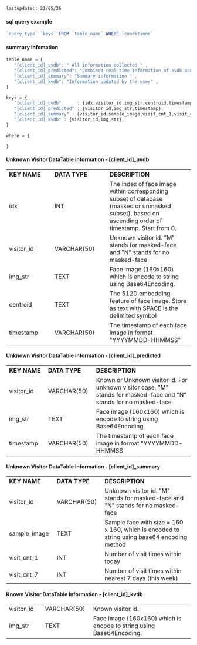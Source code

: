 ```
lastupdate:: 21/05/26

```

#### sql query example
```js
`query_type` `keys` FROM `table_name` WHERE `conditions`
```

#### summary infomation
```js
table_name = {
   "[client_id]_uvdb": " All information collected " ,
   "[client_id]_predicted": "Combined real-time information of kvdb and uvdb  " ,
   "[client_id]_summary": "Summary information " ,
   "[client_id]_kvdb": "Information updated by the user" ,
}

keys = {
   "[client_id]_uvdb"      : {idx,visitor_id,img_str,centroid,timestamp}
   "[client_id]_predicted" : {visitor_id,img_str,timestamp},
   "[client_id]_summary" : {visitor_id,sample_image,visit_cnt_1,visit_cnt_7},
   "[client_id]_kvdb" : {visitor_id,img_str},
}

where = {

}

```
#### Unknown Visitor DataTable information - [client_id]_uvdb
<table style= width="424">
<tr>
<td style="width: 150px;"><strong>KEY NAME</strong></td>
<td style="width: 300px;"><strong>DATA TYPE</strong></td>
<td style="width: 750px;"><strong>DESCRIPTION</strong></td>
</tr>
<tr>
<td style="width: 300px;">idx</td>
<td style="width: 300px;">INT</td>
<td style="width: 750px;">The index of face image within corresponding subset of database (masked or unmasked subset), based on ascending order of timestamp. Start from 0.</td>
</tr>
<tr>
<td style="width: 300px;">visitor_id</td>
<td style="width: 300px;">VARCHAR(50)</td>
<td style="width: 750px;">Unknown visitor id. "M" stands for masked-face and "N" stands for no masked-face</td>
</tr>
<tr>
<td style="width: 300px;">img_str</td>
<td style="width: 300px;">TEXT</td>
<td style="width: 750px;">Face image (160x160) which is encode to string using Base64Encoding.</td>
</tr>
<tr>
<td style="width: 139px;">centroid</td>
<td style="width: 139px;">TEXT</td>
<td style="width: 750px;">The 512D embedding feature of face image. Store as text with SPACE is the delimited symbol</td>
</tr>
<tr>
<td style="width: 139px;">timestamp</td>
<td style="width: 139px;">VARCHAR(50)</td>
<td style="width: 750px;">The timestamp of each face image in format "YYYYMMDD-HHMMSS"</td>
</tr>
</table>

#### Unknown Visitor DataTable information - [client_id]_predicted
<table style= width="424">
<tr>
<td style="width: 139px;"><strong>KEY NAME</strong></td>
<td style="width: 139px;"><strong>DATA TYPE</strong></td>
<td style="width: 750px;"><strong>DESCRIPTION</strong></td>
</tr>
<tr>
<td style="width: 139px;">visitor_id</td>
<td style="width: 139px;">VARCHAR(50)</td>
<td style="width: 750px;">Known or Unknown visitor id. For unknown visitor case, "M" stands for masked-face and "N" stands for no masked-face</td>
</tr>
<tr>
<td style="width: 139px;">img_str</td>
<td style="width: 139px;">TEXT</td>
<td style="width: 750px;">Face image (160x160) which is encode to string using Base64Encoding.</td>
</tr>
<tr>
<td style="width: 139px;">timestamp</td>
<td style="width: 139px;">VARCHAR(50)</td>
<td style="width: 750px;">The timestamp of each face image in format "YYYYMMDD-HHMMSS</td>
</tr>
</table>

#### Unknown Visitor DataTable information - [client_id]_summary
<table style= width="424">
<tr>
<td style="width: 139px;"><strong>KEY NAME</strong></td>
<td style="width: 139px;"><strong>DATA TYPE</strong></td>
<td style="width: 750px;"><strong>DESCRIPTION</strong></td>
</tr>
<tr>
<td style="width: 139px;">visitor_id</td>
<td style="width: 139px;">VARCHAR(50)</td>
<td style="width: 750px;">Unknown visitor id. "M" stands for masked-face and "N" stands for no masked-face</td>
</tr>
<tr>
<td style="width: 139px;">sample_image</td>
<td style="width: 139px;">TEXT</td>
<td style="width: 750px;">Sample face with size = 160 x 160, which is encoded to string using base64 encoding method</td>
</tr>
<tr>
<td style="width: 139px;">visit_cnt_1</td>
<td style="width: 139px;">INT</td>
<td style="width: 750px;">Number of visit times within today</td>
</tr>
<tr>
<td style="width: 139px;">visit_cnt_7</td>
<td style="width: 139px;">INT</td>
<td style="width: 750px;">Number of visit times within nearest 7 days (this week)</td>
</tr>
</table>

#### Known Visitor DataTable Information - [client_id]_kvdb
<table style= width="424">
<tr>
<td style="width: 139px;">visitor_id</td>
<td style="width: 139px;">VARCHAR(50)</td>
<td style="width: 750px;">Known visitor id.</td>
</tr>
<tr>
<td style="width: 139px;">img_str</td>
<td style="width: 139px;">TEXT</td>
<td style="width: 750px;">Face image (160x160) which is encode to string using Base64Encoding.</td>
</tr>
</table>
